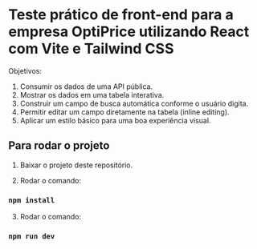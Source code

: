 # Teste prático de front-end para a empresa OptiPrice utilizando React com Vite e Tailwind CSS

Objetivos: 
1. Consumir os dados de uma API pública.
2. Mostrar os dados em uma tabela interativa.
3. Construir um campo de busca automática conforme o usuário digita.
4. Permitir editar um campo diretamente na tabela (inline editing).
5. Aplicar um estilo básico para uma boa experiência visual.

## Para rodar o projeto

1. Baixar o projeto deste repositório.

2. Rodar o comando: 
### `npm install`

3. Rodar o comando: 
### `npm run dev`